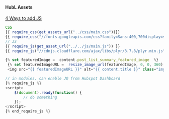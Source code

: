 #### HubL Assets
[4 Ways to add JS](https://community.hubspot.com/t5/CMS-Development/What-is-the-difference-of-these-4-ways-to-add-javascript-files/m-p/590210)


```js
CSS
{{ require_css(get_assets_url("../css/main.css"))}}
{{ require_css("//fonts.googleapis.com/css?family=Sans:400,700display=swap") }}
// JS
{{ require_js(get_asset_url("../../js/main.js")) }}
{{ require_js("//cdnjs.cloudflare.com/ajax/libs/plyr/3.7.8/plyr.min.js") }} 
```


```js
{% set featuredImage =  content.post_list_summary_featured_image  %}
 {% set featuredImageURL =  resize_image_url(featuredImage, 0, 0, 360) %}
 <img src="{{ featuredImageURL }}" alt="{{ content.title }}" class="img-responsive" />


```


```js
// in modules, can enable JQ from Hubspot Dashboard
{% require_js %}
<script>
    $(document).ready(function() {
        // do something
    });
</script>
{% end_require_js %}

```    
